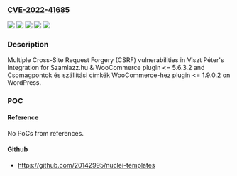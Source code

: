 ### [CVE-2022-41685](https://cve.mitre.org/cgi-bin/cvename.cgi?name=CVE-2022-41685)
![](https://img.shields.io/static/v1?label=Product&message=Csomagpontok%20%C3%A9s%20sz%C3%A1ll%C3%ADt%C3%A1si%20c%C3%ADmk%C3%A9k%20WooCommerce-hez%20(WordPress%20plugin)&color=blue)
![](https://img.shields.io/static/v1?label=Product&message=Integration%20for%20Szamlazz.hu%20%26%20WooCommerce%20(WordPress%20plugin)&color=blue)
![](https://img.shields.io/static/v1?label=Version&message=%3C%3D%201.9.0.2%20&color=brightgreen)
![](https://img.shields.io/static/v1?label=Version&message=%3C%3D%205.6.3.2%20&color=brightgreen)
![](https://img.shields.io/static/v1?label=Vulnerability&message=CWE-352%20Cross-Site%20Request%20Forgery%20(CSRF)&color=brightgreen)

### Description

Multiple Cross-Site Request Forgery (CSRF) vulnerabilities in Viszt Péter's Integration for Szamlazz.hu & WooCommerce plugin <= 5.6.3.2 and Csomagpontok és szállítási címkék WooCommerce-hez plugin <= 1.9.0.2 on WordPress.

### POC

#### Reference
No PoCs from references.

#### Github
- https://github.com/20142995/nuclei-templates

